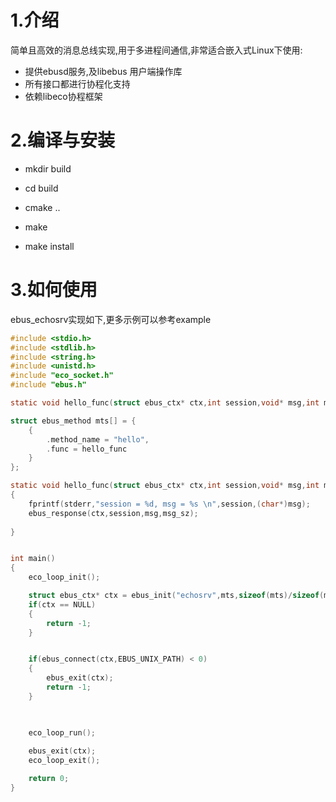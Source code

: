 # 1.介绍
简单且高效的消息总线实现,用于多进程间通信,非常适合嵌入式Linux下使用:
- 提供ebusd服务,及libebus 用户端操作库
- 所有接口都进行协程化支持
- 依赖libeco协程框架

# 2.编译与安装
- mkdir build

- cd build 

- cmake ..

- make 

- make install

# 3.如何使用
ebus_echosrv实现如下,更多示例可以参考example
```c
#include <stdio.h>
#include <stdlib.h>
#include <string.h>
#include <unistd.h>
#include "eco_socket.h"
#include "ebus.h"

static void hello_func(struct ebus_ctx* ctx,int session,void* msg,int msg_sz);

struct ebus_method mts[] = {
    {
        .method_name = "hello",
        .func = hello_func
    }
};

static void hello_func(struct ebus_ctx* ctx,int session,void* msg,int msg_sz)
{
    fprintf(stderr,"session = %d, msg = %s \n",session,(char*)msg);
    ebus_response(ctx,session,msg,msg_sz);
    
}


int main()
{
    eco_loop_init();

    struct ebus_ctx* ctx = ebus_init("echosrv",mts,sizeof(mts)/sizeof(mts[0]));
    if(ctx == NULL)
    {
        return -1;
    }


    if(ebus_connect(ctx,EBUS_UNIX_PATH) < 0)
    {
        ebus_exit(ctx);
        return -1;
    }


    
    eco_loop_run();
    
    ebus_exit(ctx);
    eco_loop_exit();

    return 0;
}
